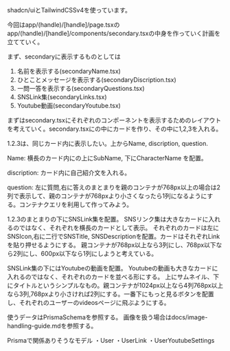 shadcn/uiとTailwindCSSv4を使っています。

今回はapp/(handle)/[handle]/page.tsxのapp/(handle)/[handle]/components/secondary.tsxの中身を作っていく計画を立てていく。

まず、secondaryに表示するものとしては
1. 名前を表示する(secondaryName.tsx)
2. ひとことメッセージを表示する(secondaryDiscription.tsx)
3. 一問一答を表示する(secondaryQuestions.tsx)
4. SNSLink集(secondaryLinks.tsx)
5. Youtube動画(secondaryYoutube.tsx)

まずはsecondary.tsxにそれぞれのコンポーネントを表示するためのレイアウトを考えていく。secondary.tsxにの中にカードを作り、その中に1,2,3を入れる。

1.2.3は、同じカード内に表示したい。上からName, discription, question.

Name: 横長のカード内にの上にSubName, 下にCharacterName を配置。

discription: カード内に自己紹介文を入れる。

question: 左に質問,右に答えのまとまりを親のコンテナが768px以上の場合は2列で表示して、親のコンテナが768pxより小さくなったら1列になるようにする。コンテナクエリを利用して作ってみよう。

1.2.3のまとまりの下にSNSLink集を配置。
SNSリンク集は大きなカードに入れるのではなく、それぞれを横長のカードとして表示。
それぞれのカードは左にSNSIcon,右に二行でSNSTitle, SNSDescriptionを配置。カードはそれぞれLinkを貼り押せるようにする。
親コンテナが768px以上なら3列にし、768px以下なら2列にし、600px以下なら1列にしようと考えている。

SNSLink集の下にはYoutubeの動画を配置。
Youtubeの動画も大きなカードに入れるのではなく、それぞれのカードを並べる形にする。
上にサムネイル、下にタイトルというシンプルなもの。親コンテナが1024px以上なら4列768px以上なら3列,768pxより小さければ2列にする。一番下にもっと見るボタンを配置し、それぞれのユーザーのvideosページに飛ぶようにする。

使うデータはPrismaSchemaを参照する。
画像を扱う場合はdocs/image-handling-guide.mdを参照する。

Prismaで関係ありそうなモデル
・User
・UserLink
・UserYoutubeSettings

